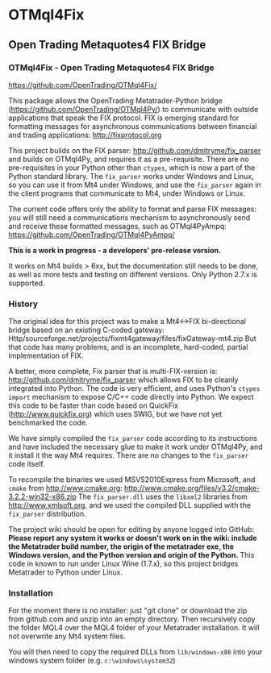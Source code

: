 # OTMql4Fix
## Open Trading Metaquotes4 FIX Bridge

### OTMql4Fix - Open Trading Metaquotes4 FIX Bridge
https://github.com/OpenTrading/OTMql4Fix/

This package allows the OpenTrading Metatrader-Python bridge
(https://github.com/OpenTrading/OTMql4Py/)
to communicate with outside applications that speak the FIX protocol.
FIX is emerging standard for formatting messages for asynchronous
communications between financial and trading applications:
http://fixprotocol.org

This project builds on the FIX parser:
http://github.com/dmitryme/fix_parser
and builds on OTMql4Py, and requires it as a pre-requisite.
There are no pre-requisites in your Python other than `ctypes`,
which is now a part of the Python standard library. The `fix_parser`
works under Windows and Linux, so you can use it from Mt4 under Windows,
and use the `fix_parser` again in the client programs that communicate to Mt4,
under Windows or Linux.

The current code offers only the ability to format and parse FIX messages:
you will still need a communications mechanism to asynchronously
send and receive these formatted messages, such as OTMql4PyAmpq:
https://github.com/OpenTrading/OTMql4PyAmpq/

**This is a work in progress - a developers' pre-release version.**

It works on Mt4 builds > 6xx, but the documentation still needs to be done,
as well as more tests and testing on different versions.
Only Python 2.7.x is supported.

### History

The original idea for this project was to make a Mt4<->FIX
bi-directional bridge based on an existing C-coded gateway:
Http/sourceforge.net/projects/fixmt4gateway/files/fixGateway-mt4.zip
But that code has many problems, and is an incomplete, hard-coded,
partial implementation of FIX.

A better, more complete, Fix parser that is multi-FIX-version is:
http://github.com/dmitryme/fix_parser
which allows FIX to be cleanly integrated into Python. The code is very
efficient, and uses Python's `ctypes import` mechanism to expose
C/C++ code directly into Python. We expect this code to be faster
than code based on QuickFix (http://www.quickfix.org) which uses SWIG,
but we have not yet benchmarked the code.

We have simply compiled the `fix_parser` code according to its instructions
and have included the necessary glue to make it work under OTMql4Py,
and it install it the way Mt4 requires.
There are no changes to the `fix_parser` code itself.

To recompile the binaries we used MSVS2010Express from Microsoft,
and `cmake` from http://www.cmake.org:
http://www.cmake.org/files/v3.2/cmake-3.2.2-win32-x86.zip
The `fix_parser.dll` uses the `libxml2` libraries from http://www.xmlsoft.org,
and we used the compiled DLL supplied with the `fix_parser` distribution.

The project wiki should be open for editing by anyone logged into GitHub:
**Please report any system it works or doesn't work on in the wiki:
include the Metatrader build number, the origin of the metatrader exe,
the Windows version, and the Python version and origin of the Python.**
This code in known to run under Linux Wine (1.7.x), so this project
bridges Metatrader to Python under Linux.

### Installation

For the moment there is no installer: just "git clone" or download the
zip from github.com and unzip into an empty directory. Then recursively copy
the folder MQL4 over the MQL4 folder of your Metatrader installation. It will
not overwrite any Mt4 system files.

You will then need to copy the required DLLs from `lib/windows-x86`
into your windows system folder (e.g. `c:\windows\system32`)

